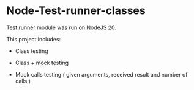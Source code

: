 # Node-Test-runner-classes

Test runner module was run on NodeJS 20.

This project includes:

  - Class testing

  - Class + mock testing
  
  - Mock calls testing ( given arguments, received result and number of calls )
